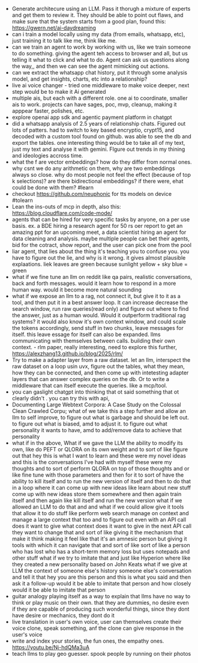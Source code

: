- Generate architecure using an LLM. Pass it thorugh a mixture of experts and get them to review it. They should be able to point out flaws, and make sure that the system starts from a good plan, found this: https://gwern.net/ai-daydreaming
- can i train a model locally using my data (from emails, whatsapp, etc), just training it to talk like me, think like me. 
- can we train an agent to work by working with us, like we train someone to do something. giving the agent teh access to browser and all, but us telling it what to click and what to do. Agent can ask us questions along the way,, and then we can see the agent mimicking out actions. 
- can we extract the whatsapp chat history, put it through some analysis model, and get insights, charts, etc into a relationship?
- live ai voice changer - tried one middleware to make voice deeper, next step would be to make it Ai generated
- multiple ais, but each with a different role. one ai to coordinate, smaller ais to work. projects can have sages, poc, mvp, cleanup, making it apppear faster, polishes, etc. 
- explore openai app sdk and agentic payment platform in chatgpt 
- did a whatsapp analysis of 2.5 years of relationship chats. Figured out lots of patters. had to switch to key based encryptio, crypt15, and decoded with a custom tool found on github. was able to see the db and export the tables. one interesting thing would be to take all of my text, just my text and analyse it with gemini. FIgure out trends in my thining and ideologies accross time. 
- what the f are vector embeddings? how do they differ from normal ones. why csnt we do any arithmetic on them, why are two embeddings always so close. why do most people not feel the effect (because of top k selections)? are there bidirectional embeddings? if there were, ehat could be done with them? #learn
- checkout https://github.com/neuphonic for tts models on device #tolearn
- Lean the ins-outs of mcp in depth, also this: https://blog.cloudflare.com/code-mode/
- agents that can be hired for very specific tasks by anyone, on a per use basis. ex. a BDE hiring a research agent for 50 rs oer report to get an amazing ppt for an upcoming meet, a data scientist hiring an agent for data cleaning and analysis. maybe multiple people can bet their agents, bid for the cotract, show report, and the user can pick one from the pool 
- liar agent, that lies about the thing it's teaching you to confuse you. you have to figure out the lie, and why is it wrong. it gives almost plausible explaations. liek leaves are green because sunlight yellow + sky blue = green
- what if we fine tune an llm on reddit like qa pairs, realistic conversations, back and forth messages. would it learn how to respond in a more human way. would it become more natural sounding 
- what if we expose an llm to a rag, not connect it, but give it to it as a tool, and then put it in a best answer loop. It can increase decrease the search window, run raw queries(read only) and figure out where to find the answer, just as a human would. Would it outperform traditional rag systems? it would also know it's own context window, and could scale the tokens accordingly, send stuff in two chunks, leave messages for itself. this leave essage for itself can also be expanded. llms communicating with themselves between calls. building their own context. - rlm paper, really interesting, need to explore this further, https://alexzhang13.github.io/blog/2025/rlm/
- Try to make a adapter layer from a raw dataset. let an llm, interspect the raw dataset on a loop usin uvx, figure out the tables, what they mean, how they can be connected, and then come up with intetesting adapter layers that can answer complex queries on the db. Or to write a middleware that can itself execute the queries. like a mcp/tool. 
- you can gaslight chatgpt into thinking that ot said something that ot clearly didn't . you can try this with api, 
- Documenting Large Webtext Corpora:
A Case Study on the Colossal Clean Crawled Corpu; what of we take this a step further and allow an llm to self improve, to figure out what is garbage and should be left out. to figure out what is biased, amd to adjust it. to figure out what personality it wants to have, amd to add/remove data to achieve that personality
- what if in the above, What if we gave the LLM the ability to modify its own, like do PEFT or QLORA on its own weight and to sort of like figure out that hey this is what I want to learn and these were my novel ideas and this is the conversations I've had with myself these were my thoughts and to sort of perform QLORA on top of those thoughts and or like fine tune with those parameters and then for it to sort of have the ability to kill itself and to run the new version of itself and then to do that in a loop where it can come up with new ideas like learn about new stuff come up with new ideas store them somewhere and then again train itself and then again like kill itself and run the new version what if we allowed an LLM to do that and and what if we could allow give it tools that allow it to do stuff like perform web search manage on context and manage a large context that too and to figure out even with an API call does it want to give what context does it want to give in the next API call they want to change that and sort of like giving it the mechanism that make it think making it feel like that it's an amnesic person but giving it tools with which it can navigate that and sort of like sort of like a person who has lost who has a short-term memory loss but uses notepads and other stuff what if we try to imitate that and just like Hyperion where like they created a new personality based on John Keats what if we give at LLM the context of someone else's history someone else's conversation and tell it that hey you are this person and this is what you said and then ask it a follow-up would it be able to imitate that person and how closely would it be able to imitate that person
- guitar analogy playing itself as a way to explain that llms have no way to think or play music on their own. that they are dummies, no desire even if they are capable of producing such wonderful things, since they dont have desire or mechanics, they dont do it 
- live translation in user's own voice, user can themselves create their voice clone, speak something, anf the clone can give response in the user's voice
- write and index your stories, the fun ones, the empathy ones. https://youtu.be/Nj-hdQMa3uA
- teach llms to play geo guesser. spook people by running on their photos
